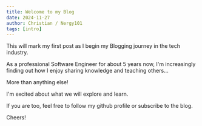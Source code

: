 ```yaml
---
title: Welcome to my Blog
date: 2024-11-27
author: Christian / Nergy101
tags: [intro]
---
```


This will mark my first post as I begin my Blogging journey in the tech industry.

As a professional Software Engineer for about 5 years now, I'm increasingly finding out how I enjoy sharing knowledge and teaching others...

More than anything else!

I'm excited about what we will explore and learn.

If you are too, feel free to follow my github profile or subscribe to the blog.

Cheers!

